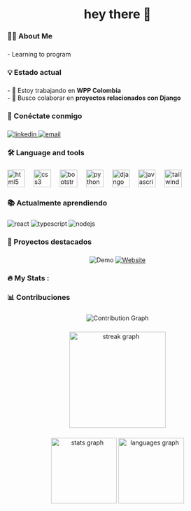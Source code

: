 <h1 align="center">hey there 👋</h1>

###

<h3 align="left">👩‍💻 About Me</h3>

###

<p align="left">- Learning to program</p>

###

<h3 align="left">💡 Estado actual</h3>

###

<div align="left">
  - 🔭 Estoy trabajando en <b>WPP Colombia</b><br>
  - 👯 Busco colaborar en <b>proyectos relacionados con Django</b><br>
</div>

###

<h3 align="left">🔗 Conéctate conmigo</h3>

###

<div align="left">
  <a href="https://www.linkedin.com/in/samuel-lemos-916b91353/" target="_blank">
    <img src="https://img.shields.io/badge/LinkedIn-0077B5?style=for-the-badge&logo=linkedin&logoColor=white" alt="linkedin"/>
  </a>
  <a href="mailto:samuellemos907@gmail.com" target="_blank">
    <img src="https://img.shields.io/badge/Email-D14836?style=for-the-badge&logo=gmail&logoColor=white" alt="email"/>
  </a>
</div>

###

<h3 align="left">🛠 Language and tools</h3>

###

<div align="left">
  <img src="https://cdn.jsdelivr.net/gh/devicons/devicon/icons/html5/html5-original.svg" height="40" alt="html5 logo"  />
  <img width="12" />
  <img src="https://cdn.jsdelivr.net/gh/devicons/devicon/icons/css3/css3-original.svg" height="40" alt="css3 logo"  />
  <img width="12" />
  <img src="https://cdn.jsdelivr.net/gh/devicons/devicon/icons/bootstrap/bootstrap-original.svg" height="40" alt="bootstrap logo"  />
  <img width="12" />
  <img src="https://cdn.jsdelivr.net/gh/devicons/devicon/icons/python/python-original.svg" height="40" alt="python logo"  />
  <img width="12" />
  <img src="https://cdn.jsdelivr.net/gh/devicons/devicon/icons/django/django-plain.svg" height="40" alt="django logo"  />
  <img width="12" />
  <img src="https://cdn.jsdelivr.net/gh/devicons/devicon/icons/javascript/javascript-original.svg" height="40" alt="javascript logo"  />
  <img width="12" />
  <img src="https://skillicons.dev/icons?i=tailwind" height="40" alt="tailwindcss logo"  />
</div>

###

<h3 align="left">📚 Actualmente aprendiendo</h3>

###

<div align="left">
  <img src="https://img.shields.io/badge/Flutter-20232A?style=for-the-badge&logo=react&logoColor=61DAFB" alt="react"/>
  <img src="https://img.shields.io/badge/Dart-007ACC?style=for-the-badge&logo=typescript&logoColor=white" alt="typescript"/>
  <img src="https://img.shields.io/badge/JavaScript-339933?style=for-the-badge&logo=nodedotjs&logoColor=white" alt="nodejs"/>
</div>

###

<h3 align="left">🚀 Proyectos destacados</h3>

###

<div align="center" justify="space-between>

  <a href="https://senadsogarzon.com/" target="_blank">
    <img src="https://img.shields.io/badge/Demo-Ver_Proyecto-blue?style=for-the-badge&logo=googlechrome&logoColor=white" alt="Demo" />
  </a>
  
  <a href="https://tiendaluigui.senadsogarzon.com/" target="_blank">
    <img src="https://img.shields.io/badge/Website-Visitar_Sitio-green?style=for-the-badge&logo=safari&logoColor=white" alt="Website" />
  </a>
</div>

###

<h3 align="left">🔥 My Stats :</h3>

###

<h3 align="left">📊 Contribuciones</h3>

###

<div align="center">
  <img src="https://github-readme-activity-graph.vercel.app/graph?username=SamuelLemos01&theme=dracula" alt="Contribution Graph" />
</div>

###

<div align="center">
  <img src="https://streak-stats.demolab.com?user=SamuelLemos01&locale=en&mode=daily&theme=dark&hide_border=false&border_radius=5&order=3" height="220" alt="streak graph"  />
</div>

###

<div align="center">
  <img src="https://github-readme-stats.vercel.app/api?username=SamuelLemos01&hide_title=false&hide_rank=false&show_icons=true&include_all_commits=true&count_private=true&disable_animations=false&theme=dracula&locale=en&hide_border=false&order=1" height="150" alt="stats graph"  />
  <img src="https://github-readme-stats.vercel.app/api/top-langs?username=SamuelLemos01&locale=en&hide_title=true&layout=compact&card_width=320&langs_count=5&theme=merko&hide_border=false&order=2" height="150" alt="languages graph"  />
</div>

###
